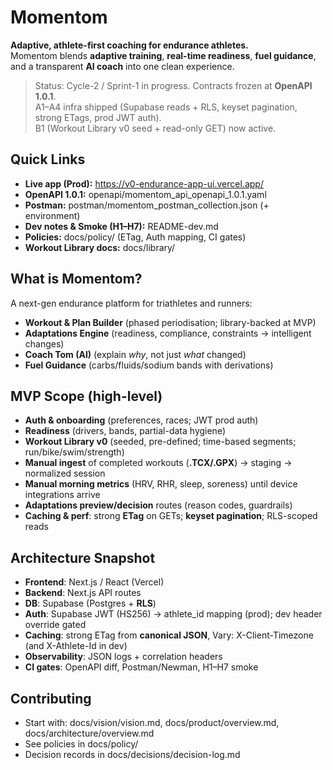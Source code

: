 # Momentom

**Adaptive, athlete-first coaching for endurance athletes.**  
Momentom blends **adaptive training**, **real-time readiness**, **fuel guidance**, and a transparent
**AI coach** into one clean experience.

> Status: Cycle-2 / Sprint-1 in progress. Contracts frozen at **OpenAPI 1.0.1**.  
> A1–A4 infra shipped (Supabase reads + RLS, keyset pagination, strong ETags, prod JWT auth).  
> B1 (Workout Library v0 seed + read-only GET) now active.

## Quick Links

- **Live app (Prod):** https://v0-endurance-app-ui.vercel.app/
- **OpenAPI 1.0.1:** openapi/momentom_api_openapi_1.0.1.yaml
- **Postman:** postman/momentom_postman_collection.json (+ environment)
- **Dev notes & Smoke (H1–H7):** README-dev.md
- **Policies:** docs/policy/ (ETag, Auth mapping, CI gates)
- **Workout Library docs:** docs/library/

## What is Momentom?

A next-gen endurance platform for triathletes and runners:
- **Workout & Plan Builder** (phased periodisation; library-backed at MVP)
- **Adaptations Engine** (readiness, compliance, constraints → intelligent changes)
- **Coach Tom (AI)** (explain *why*, not just *what* changed)
- **Fuel Guidance** (carbs/fluids/sodium bands with derivations)

## MVP Scope (high-level)

- **Auth & onboarding** (preferences, races; JWT prod auth)
- **Readiness** (drivers, bands, partial-data hygiene)
- **Workout Library v0** (seeded, pre-defined; time-based segments; run/bike/swim/strength)
- **Manual ingest** of completed workouts (**.TCX/.GPX**) → staging → normalized session
- **Manual morning metrics** (HRV, RHR, sleep, soreness) until device integrations arrive
- **Adaptations preview/decision** routes (reason codes, guardrails)
- **Caching & perf**: strong **ETag** on GETs; **keyset pagination**; RLS-scoped reads

## Architecture Snapshot

- **Frontend**: Next.js / React (Vercel)
- **Backend**: Next.js API routes
- **DB**: Supabase (Postgres + **RLS**)
- **Auth**: Supabase JWT (HS256) → athlete_id mapping (prod); dev header override gated
- **Caching**: strong ETag from **canonical JSON**, Vary: X-Client-Timezone (and X-Athlete-Id in dev)
- **Observability**: JSON logs + correlation headers
- **CI gates**: OpenAPI diff, Postman/Newman, H1–H7 smoke

## Contributing

- Start with: docs/vision/vision.md, docs/product/overview.md, docs/architecture/overview.md
- See policies in docs/policy/
- Decision records in docs/decisions/decision-log.md